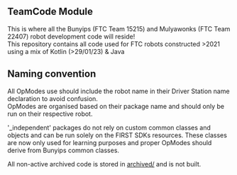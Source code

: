 ## TeamCode Module

This is where all the Bunyips (FTC Team 15215) and Mulyawonks  (FTC Team 22407) robot development code will reside!  
This repository contains all code used for FTC robots constructed >2021 using a mix of
Kotlin (>29/01/23) & Java

## Naming convention

All OpModes use should include the robot name in their Driver Station name
declaration to avoid confusion.  
OpModes are organised based on their package name and should only be run on their respective robot.

'_independent' packages do not rely on custom common classes and objects and can be run solely on
the
FIRST SDKs resources. These classes are now only used for learning purposes and
proper OpModes should derive from Bunyips common classes.

All non-active archived code is stored in [archived/](../../../../../archived/) and is not built.
